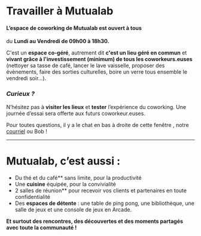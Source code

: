 # Travailler à Mutualab 
#### L’espace de coworking de Mutualab est ouvert à tous
du **Lundi au Vendredi de 09h00 à 18h30.**

C'est un **espace co-géré**, autrement dit **c'est un lieu géré en commun** et **vivant grâce à l'investissement (minimum) de tous les coworkeurs.euses** (nettoyer sa tasse de café, lancer le lave vaisselle, proposer des évènements, faire des sorties culturelles, boire un verre tous ensemble le vendredi soir...). 

### _Curieux ?_

N’hésitez pas à **visiter les lieux** et **tester** l’expérience du coworking. Une journée d’essai sera offerte aux futurs coworkeur.euses. 

Pour toutes questions, il y a le chat en bas à droite de cette fenêtre , notre [courriel](mailto:mutualab@coworkinglille.com) ou Bob !

 ---
# Mutualab, c’est aussi :
*   Du thé et du café** sans limite, pour la productivité
*   Une **cuisine** équipée, pour la convivialité
*   2 salles de réunion** pour recevoir vos clients et partenaires en toute confidentialité
*   Des **espaces de détente** : une table de ping pong, une bibliothèque, une salle de jeux et une console de jeux en Arcade.

**Et surtout des rencontres, des découvertes et des moments partagés avec toute la communauté !**
